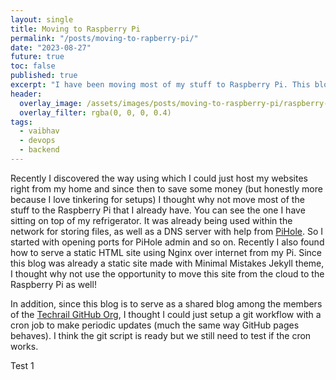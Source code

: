 ```yaml
---
layout: single
title: Moving to Raspberry Pi 
permalink: "/posts/moving-to-rapberry-pi/"
date: "2023-08-27"
future: true
toc: false
published: true 
excerpt: "I have been moving most of my stuff to Raspberry Pi. This blog was pending and it is now moved as well. Why, you ask?"
header:
  overlay_image: /assets/images/posts/moving-to-raspberry-pi/raspberry-pi-on-refrigerator.jpg
  overlay_filter: rgba(0, 0, 0, 0.4)
tags:
  - vaibhav
  - devops 
  - backend
---
```


Recently I discovered the way using which I could just host my websites right from my home and since then to save some money (but honestly more because I love tinkering for setups) I thought why not move most of the stuff to the Raspberry Pi that I already have. You can see the one I have sitting on top of my refrigerator. It was already being used within the network for storing files, as well as a DNS server with help from [PiHole](https://pi-hole.net/). So I started with opening ports for PiHole admin and so on. Recently I also found how to serve a static HTML site using Nginx over internet from my Pi. Since this blog was already a static site made with Minimal Mistakes Jekyll theme, I thought why not use the opportunity to move this site from the cloud to the Raspberry Pi as well!

In addition, since this blog is to serve as a shared blog among the members of the [Techrail GitHub Org](https://github.com/techrail), I thought I could just setup a git workflow with a cron job to make periodic updates (much the same way GitHub pages behaves). I think the git script is ready but we still need to test if the cron works. 

Test 1